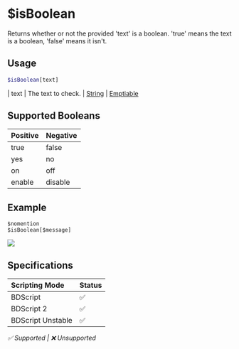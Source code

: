 # $isBoolean
Returns whether or not the provided 'text' is a boolean. 'true' means the text is a boolean, 'false' means it isn't.

## Usage
```php
$isBoolean[text]
```

| text | The text to check. | [String](/src/resources/arguments/types.md#string) | [Emptiable](/src/resources/arguments/flags.md#emptiable)

## Supported Booleans
Positive |  Negative 
:----- | :-----
true | false
yes | no
on | off
enable | disable

## Example
```
$nomention
$isBoolean[$message]
```
![](https://user-images.githubusercontent.com/69215413/126853488-21cc74f2-358b-4c07-97af-9c7e3346101c.png)

## Specifications
| Scripting Mode | Status
| :---- | :---- |
| BDScript | ✅ |
| BDScript 2 | ✅ |
| BDScript Unstable | ✅ |

*✅ Supported | ❌ Unsupported*